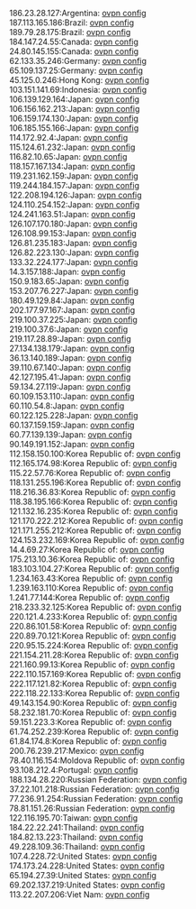 186.23.28.127:Argentina: [ovpn config](vpn/186_23_28_127.ovpn)  
187.113.165.186:Brazil: [ovpn config](vpn/187_113_165_186.ovpn)  
189.79.28.175:Brazil: [ovpn config](vpn/189_79_28_175.ovpn)  
184.147.24.55:Canada: [ovpn config](vpn/184_147_24_55.ovpn)  
24.80.145.155:Canada: [ovpn config](vpn/24_80_145_155.ovpn)  
62.133.35.246:Germany: [ovpn config](vpn/62_133_35_246.ovpn)  
65.109.137.25:Germany: [ovpn config](vpn/65_109_137_25.ovpn)  
45.125.0.246:Hong Kong: [ovpn config](vpn/45_125_0_246.ovpn)  
103.151.141.69:Indonesia: [ovpn config](vpn/103_151_141_69.ovpn)  
106.139.129.164:Japan: [ovpn config](vpn/106_139_129_164.ovpn)  
106.156.162.213:Japan: [ovpn config](vpn/106_156_162_213.ovpn)  
106.159.174.130:Japan: [ovpn config](vpn/106_159_174_130.ovpn)  
106.185.155.166:Japan: [ovpn config](vpn/106_185_155_166.ovpn)  
114.172.92.4:Japan: [ovpn config](vpn/114_172_92_4.ovpn)  
115.124.61.232:Japan: [ovpn config](vpn/115_124_61_232.ovpn)  
116.82.10.65:Japan: [ovpn config](vpn/116_82_10_65.ovpn)  
118.157.167.134:Japan: [ovpn config](vpn/118_157_167_134.ovpn)  
119.231.162.159:Japan: [ovpn config](vpn/119_231_162_159.ovpn)  
119.244.184.157:Japan: [ovpn config](vpn/119_244_184_157.ovpn)  
122.208.194.126:Japan: [ovpn config](vpn/122_208_194_126.ovpn)  
124.110.254.152:Japan: [ovpn config](vpn/124_110_254_152.ovpn)  
124.241.163.51:Japan: [ovpn config](vpn/124_241_163_51.ovpn)  
126.107.170.180:Japan: [ovpn config](vpn/126_107_170_180.ovpn)  
126.108.99.153:Japan: [ovpn config](vpn/126_108_99_153.ovpn)  
126.81.235.183:Japan: [ovpn config](vpn/126_81_235_183.ovpn)  
126.82.223.130:Japan: [ovpn config](vpn/126_82_223_130.ovpn)  
133.32.224.177:Japan: [ovpn config](vpn/133_32_224_177.ovpn)  
14.3.157.188:Japan: [ovpn config](vpn/14_3_157_188.ovpn)  
150.9.183.65:Japan: [ovpn config](vpn/150_9_183_65.ovpn)  
153.207.76.227:Japan: [ovpn config](vpn/153_207_76_227.ovpn)  
180.49.129.84:Japan: [ovpn config](vpn/180_49_129_84.ovpn)  
202.177.97.167:Japan: [ovpn config](vpn/202_177_97_167.ovpn)  
219.100.37.225:Japan: [ovpn config](vpn/219_100_37_225.ovpn)  
219.100.37.6:Japan: [ovpn config](vpn/219_100_37_6.ovpn)  
219.117.28.89:Japan: [ovpn config](vpn/219_117_28_89.ovpn)  
27.134.138.179:Japan: [ovpn config](vpn/27_134_138_179.ovpn)  
36.13.140.189:Japan: [ovpn config](vpn/36_13_140_189.ovpn)  
39.110.67.140:Japan: [ovpn config](vpn/39_110_67_140.ovpn)  
42.127.195.41:Japan: [ovpn config](vpn/42_127_195_41.ovpn)  
59.134.27.119:Japan: [ovpn config](vpn/59_134_27_119.ovpn)  
60.109.153.110:Japan: [ovpn config](vpn/60_109_153_110.ovpn)  
60.110.54.8:Japan: [ovpn config](vpn/60_110_54_8.ovpn)  
60.122.125.228:Japan: [ovpn config](vpn/60_122_125_228.ovpn)  
60.137.159.159:Japan: [ovpn config](vpn/60_137_159_159.ovpn)  
60.77.139.139:Japan: [ovpn config](vpn/60_77_139_139.ovpn)  
90.149.191.152:Japan: [ovpn config](vpn/90_149_191_152.ovpn)  
112.158.150.100:Korea Republic of: [ovpn config](vpn/112_158_150_100.ovpn)  
112.165.174.98:Korea Republic of: [ovpn config](vpn/112_165_174_98.ovpn)  
115.22.57.76:Korea Republic of: [ovpn config](vpn/115_22_57_76.ovpn)  
118.131.255.196:Korea Republic of: [ovpn config](vpn/118_131_255_196.ovpn)  
118.216.36.83:Korea Republic of: [ovpn config](vpn/118_216_36_83.ovpn)  
118.38.195.166:Korea Republic of: [ovpn config](vpn/118_38_195_166.ovpn)  
121.132.16.235:Korea Republic of: [ovpn config](vpn/121_132_16_235.ovpn)  
121.170.222.212:Korea Republic of: [ovpn config](vpn/121_170_222_212.ovpn)  
121.171.255.212:Korea Republic of: [ovpn config](vpn/121_171_255_212.ovpn)  
124.153.232.169:Korea Republic of: [ovpn config](vpn/124_153_232_169.ovpn)  
14.4.69.27:Korea Republic of: [ovpn config](vpn/14_4_69_27.ovpn)  
175.213.10.36:Korea Republic of: [ovpn config](vpn/175_213_10_36.ovpn)  
183.103.104.27:Korea Republic of: [ovpn config](vpn/183_103_104_27.ovpn)  
1.234.163.43:Korea Republic of: [ovpn config](vpn/1_234_163_43.ovpn)  
1.239.163.110:Korea Republic of: [ovpn config](vpn/1_239_163_110.ovpn)  
1.241.77.144:Korea Republic of: [ovpn config](vpn/1_241_77_144.ovpn)  
218.233.32.125:Korea Republic of: [ovpn config](vpn/218_233_32_125.ovpn)  
220.121.4.233:Korea Republic of: [ovpn config](vpn/220_121_4_233.ovpn)  
220.86.101.58:Korea Republic of: [ovpn config](vpn/220_86_101_58.ovpn)  
220.89.70.121:Korea Republic of: [ovpn config](vpn/220_89_70_121.ovpn)  
220.95.15.224:Korea Republic of: [ovpn config](vpn/220_95_15_224.ovpn)  
221.154.211.28:Korea Republic of: [ovpn config](vpn/221_154_211_28.ovpn)  
221.160.99.13:Korea Republic of: [ovpn config](vpn/221_160_99_13.ovpn)  
222.110.157.169:Korea Republic of: [ovpn config](vpn/222_110_157_169.ovpn)  
222.117.121.82:Korea Republic of: [ovpn config](vpn/222_117_121_82.ovpn)  
222.118.22.133:Korea Republic of: [ovpn config](vpn/222_118_22_133.ovpn)  
49.143.154.90:Korea Republic of: [ovpn config](vpn/49_143_154_90.ovpn)  
58.232.181.70:Korea Republic of: [ovpn config](vpn/58_232_181_70.ovpn)  
59.151.223.3:Korea Republic of: [ovpn config](vpn/59_151_223_3.ovpn)  
61.74.252.239:Korea Republic of: [ovpn config](vpn/61_74_252_239.ovpn)  
61.84.174.8:Korea Republic of: [ovpn config](vpn/61_84_174_8.ovpn)  
200.76.239.217:Mexico: [ovpn config](vpn/200_76_239_217.ovpn)  
78.40.116.154:Moldova Republic of: [ovpn config](vpn/78_40_116_154.ovpn)  
93.108.212.4:Portugal: [ovpn config](vpn/93_108_212_4.ovpn)  
188.134.28.220:Russian Federation: [ovpn config](vpn/188_134_28_220.ovpn)  
37.22.101.218:Russian Federation: [ovpn config](vpn/37_22_101_218.ovpn)  
77.236.91.254:Russian Federation: [ovpn config](vpn/77_236_91_254.ovpn)  
78.81.151.26:Russian Federation: [ovpn config](vpn/78_81_151_26.ovpn)  
122.116.195.70:Taiwan: [ovpn config](vpn/122_116_195_70.ovpn)  
184.22.22.241:Thailand: [ovpn config](vpn/184_22_22_241.ovpn)  
184.82.13.223:Thailand: [ovpn config](vpn/184_82_13_223.ovpn)  
49.228.109.36:Thailand: [ovpn config](vpn/49_228_109_36.ovpn)  
107.4.228.72:United States: [ovpn config](vpn/107_4_228_72.ovpn)  
174.173.24.228:United States: [ovpn config](vpn/174_173_24_228.ovpn)  
65.194.27.39:United States: [ovpn config](vpn/65_194_27_39.ovpn)  
69.202.137.219:United States: [ovpn config](vpn/69_202_137_219.ovpn)  
113.22.207.206:Viet Nam: [ovpn config](vpn/113_22_207_206.ovpn)  
